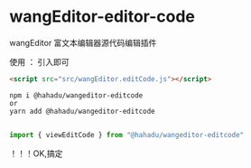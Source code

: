 # wangEditor-editor-code
wangEditor 富文本编辑器源代码编辑插件

使用 ：
引入即可
```html
<script src="src/wangEditor.editCode.js"></script>

```
```text
npm i @hahadu/wangeditor-editcode
or
yarn add @hahadu/wangeditor-editcode
```

```javascript

import { viewEditCode } from "@hahadu/wangeditor-editcode"
```


！！！OK,搞定
